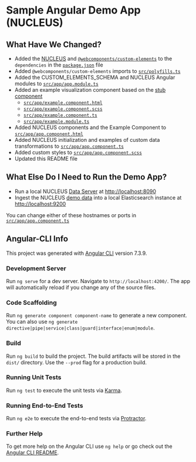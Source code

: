 # Sample Angular Demo App (NUCLEUS)

## What Have We Changed?

- Added the [NUCLEUS](https://github.com/NextCenturyCorporation/nucleus) and [`@webcomponents/custom-elements`](https://github.com/webcomponents/custom-elements) to the `dependencies` in the [`package.json`](./package.json#L22-L23) file
- Added `@webcomponents/custom-elements` imports to [`src/polyfills.ts`](./src/polyfills.ts#L65-L71)
- Added the CUSTOM_ELEMENTS_SCHEMA and NUCLEUS Angular modules to [`src/app/app.module.ts`](./src/app/app.module.ts)
- Added an example visualization component based on the [stub component](https://github.com/NextCenturyCorporation/nucleus/tree/master/wrappers/angular/stub)
  - [`src/app/example.component.html`](./src/app/example.component.html)
  - [`src/app/example.component.scss`](./src/app/example.component.scss)
  - [`src/app/example.component.ts`](./src/app/example.component.ts)
  - [`src/app/example.module.ts`](./src/app/example.module.ts)
- Added NUCLEUS components and the Example Component to [`src/app/app.component.html`](./src/app/app.component.html)
- Added NUCLEUS initialization and examples of custom data transformations to [`src/app/app.component.ts`](./src/app/app.component.ts)
- Added custom styles to [`src/app/app.component.scss`](./src/app/app.component.scss)
- Updated this README file

## What Else Do I Need to Run the Demo App?

- Run a local NUCLEUS [Data Server](../../README.md#the-data-server) at [http://localhost:8090](http://localhost:8090)
- Ingest the NUCLEUS [demo data](../data) into a local Elasticsearch instance at [http://localhost:9200](http://localhost:9200)

You can change either of these hostnames or ports in [`src/app/app.component.ts`](./src/app/app.component.ts)

## Angular-CLI Info

This project was generated with [Angular CLI](https://github.com/angular/angular-cli) version 7.3.9.

### Development Server

Run `ng serve` for a dev server. Navigate to `http://localhost:4200/`. The app will automatically reload if you change any of the source files.

### Code Scaffolding

Run `ng generate component component-name` to generate a new component. You can also use `ng generate directive|pipe|service|class|guard|interface|enum|module`.

### Build

Run `ng build` to build the project. The build artifacts will be stored in the `dist/` directory. Use the `--prod` flag for a production build.

### Running Unit Tests

Run `ng test` to execute the unit tests via [Karma](https://karma-runner.github.io).

### Running End-to-End Tests

Run `ng e2e` to execute the end-to-end tests via [Protractor](http://www.protractortest.org/).

### Further Help

To get more help on the Angular CLI use `ng help` or go check out the [Angular CLI README](https://github.com/angular/angular-cli/blob/master/README.md).
